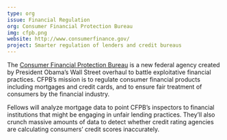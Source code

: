 ```yaml
---
type: org
issue: Financial Regulation
org: Consumer Financial Protection Bureau
img: cfpb.png
website: http://www.consumerfinance.gov/
project: Smarter regulation of lenders and credit bureaus
---
```

The [Consumer Financial Protection Bureau](http://www.consumerfinance.gov/) is a new federal agency created by President Obama’s Wall Street overhaul to battle exploitative financial practices. CFPB’s mission is to regulate consumer financial products including mortgages and credit cards, and to ensure fair treatment of consumers by the financial industry. 

Fellows will analyze mortgage data to point CFPB’s inspectors to financial institutions that might be engaging in unfair lending practices. They’ll also crunch massive amounts of data to detect whether credit rating agencies are calculating consumers’ credit scores inaccurately.